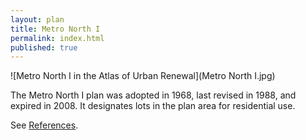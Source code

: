 ```yaml
---
layout: plan
title: Metro North I
permalink: index.html
published: true
---
```


![Metro North I in the Atlas of Urban Renewal](Metro North I.jpg)

The Metro North I plan was adopted in 1968, last revised in 1988, and expired in 2008. It designates lots in the plan area for residential use.

See [References](http://www.urbanreviewer.org/#page=references.html).